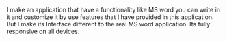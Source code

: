 I make an application that have a functionality like MS word you can write in it and customize it by use features that I have provided in this application. But I make its Interface different to the real MS word application. Its fully responsive on all devices.
